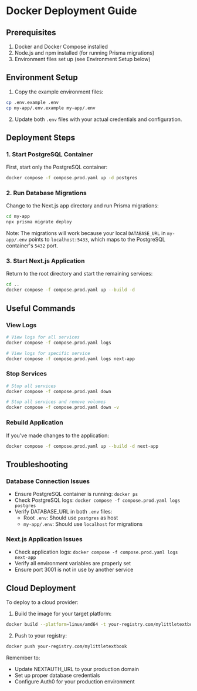 # Docker Deployment Guide

## Prerequisites

1. Docker and Docker Compose installed
2. Node.js and npm installed (for running Prisma migrations)
3. Environment files set up (see Environment Setup below)

## Environment Setup

1. Copy the example environment files:

```bash
cp .env.example .env
cp my-app/.env.example my-app/.env
```

2. Update both `.env` files with your actual credentials and configuration.

## Deployment Steps

### 1. Start PostgreSQL Container

First, start only the PostgreSQL container:

```bash
docker compose -f compose.prod.yaml up -d postgres
```

### 2. Run Database Migrations

Change to the Next.js app directory and run Prisma migrations:

```bash
cd my-app
npx prisma migrate deploy
```

Note: The migrations will work because your local `DATABASE_URL` in `my-app/.env` points to `localhost:5433`, which maps to the PostgreSQL container's `5432` port.

### 3. Start Next.js Application

Return to the root directory and start the remaining services:

```bash
cd ..
docker compose -f compose.prod.yaml up --build -d
```

## Useful Commands

### View Logs

```bash
# View logs for all services
docker compose -f compose.prod.yaml logs

# View logs for specific service
docker compose -f compose.prod.yaml logs next-app
```

### Stop Services

```bash
# Stop all services
docker compose -f compose.prod.yaml down

# Stop all services and remove volumes
docker compose -f compose.prod.yaml down -v
```

### Rebuild Application

If you've made changes to the application:

```bash
docker compose -f compose.prod.yaml up --build -d next-app
```

## Troubleshooting

### Database Connection Issues

- Ensure PostgreSQL container is running: `docker ps`
- Check PostgreSQL logs: `docker compose -f compose.prod.yaml logs postgres`
- Verify DATABASE_URL in both `.env` files:
  - Root `.env`: Should use `postgres` as host
  - `my-app/.env`: Should use `localhost` for migrations

### Next.js Application Issues

- Check application logs: `docker compose -f compose.prod.yaml logs next-app`
- Verify all environment variables are properly set
- Ensure port 3001 is not in use by another service

## Cloud Deployment

To deploy to a cloud provider:

1. Build the image for your target platform:

```bash
docker build --platform=linux/amd64 -t your-registry.com/mylittletextbook ./my-app -f my-app/prod.Dockerfile
```

2. Push to your registry:

```bash
docker push your-registry.com/mylittletextbook
```

Remember to:

- Update NEXTAUTH_URL to your production domain
- Set up proper database credentials
- Configure Auth0 for your production environment
